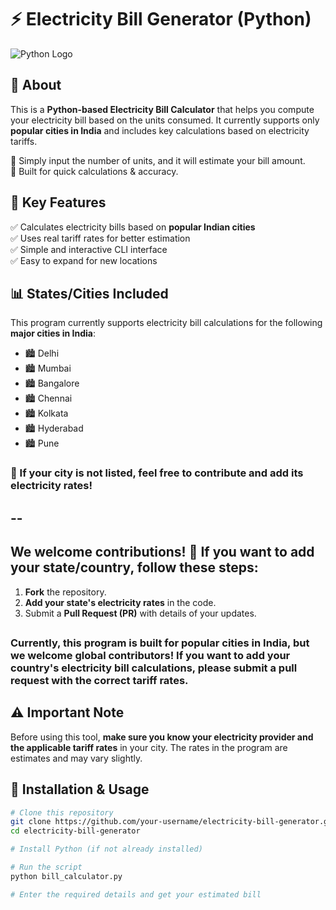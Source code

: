 # ⚡ Electricity Bill Generator (Python)  

![Python Logo](https://upload.wikimedia.org/wikipedia/commons/c/c3/Python-logo-notext.svg)  

## 📜 About  
This is a **Python-based Electricity Bill Calculator** that helps you compute your electricity bill based on the units consumed. It currently supports only **popular cities in India** and includes key calculations based on electricity tariffs.  

🔹 Simply input the number of units, and it will estimate your bill amount.  
🔹 Built for quick calculations & accuracy.  

## 🔑 Key Features  
✅ Calculates electricity bills based on **popular Indian cities**  
✅ Uses real tariff rates for better estimation  
✅ Simple and interactive CLI interface  
✅ Easy to expand for new locations  

## 📊 States/Cities Included  
This program currently supports electricity bill calculations for the following **major cities in India**:  
- 🏙️ Delhi  
- 🏙️ Mumbai  
- 🏙️ Bangalore  
- 🏙️ Chennai  
- 🏙️ Kolkata  
- 🏙️ Hyderabad  
- 🏙️ Pune  

### 🔹 If your city is not listed, feel free to **contribute** and add its electricity rates!  
## --

## We welcome contributions! 🎉 If you want to add your state/country, follow these steps:

1. **Fork** the repository.
2. **Add your state's electricity rates** in the code.
3. Submit a **Pull Request (PR)** with details of your updates.
## 

### Currently, this program is built for **popular cities in India**, but we welcome **global contributors**! If you want to add your country's electricity bill calculations, please submit a **pull request** with the correct tariff rates.


## ⚠️ Important Note  
Before using this tool, **make sure you know your electricity provider and the applicable tariff rates** in your city. The rates in the program are estimates and may vary slightly.  

## 🚀 Installation & Usage  
```sh
# Clone this repository
git clone https://github.com/your-username/electricity-bill-generator.git
cd electricity-bill-generator

# Install Python (if not already installed)

# Run the script
python bill_calculator.py

# Enter the required details and get your estimated bill
